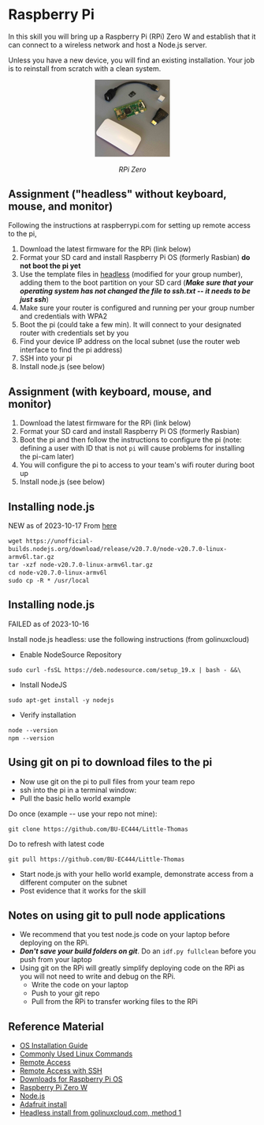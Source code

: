 # Raspberry Pi

In this skill you will bring up a Raspberry Pi (RPi) Zero W and
establish that it can connect to a wireless network and host a Node.js
server.

Unless you have a new device, you will find an existing
installation. Your job is to reinstall from scratch with a clean
system.

<p align="center">
<img src="/docs/images/RPi0.jpg" width="30%">
</p>
<p align="center">
<i>RPi Zero</i>
</p>


## Assignment ("headless" without keyboard, mouse, and monitor)
Following the instructions at raspberrypi.com for setting up remote access to the pi,
1. Download the latest firmware for the RPi (link below)
2. Format your SD card and install Raspberry Pi OS (formerly Rasbian) **do not boot the pi yet**
3. Use the template files in [headless](https://github.com/BU-EC444/01-EBook/tree/main/docs/briefs/recipes/headless) (modified for your group number), adding
them to the boot partition on your SD card (***Make sure that your operating system has not changed the file to ssh.txt -- it needs to be just ssh***)
4. Make sure your router is configured and running per your group number and credentials with WPA2
5. Boot the pi (could take a few min). It will connect to your designated router with credentials set by you
6. Find your device IP address on the local subnet (use the router web interface to find the pi address)
7. SSH into your pi
8. Install node.js (see below)

## Assignment (with keyboard, mouse, and monitor)
1. Download the latest firmware for the RPi (link below)
2. Format your SD card and install Raspberry Pi OS (formerly Rasbian)
3. Boot the pi and then follow the instructions to configure the pi (note: defining a user with ID that is not `pi` will cause problems
for installing the pi-cam later)
4. You will configure the pi to access to your team's wifi router during boot up
5. Install node.js (see below)

## Installing node.js
NEW as of 2023-10-17
From [here](https://gist.github.com/davps/6c6e0ba59d023a9e3963cea4ad0fb516?permalink_comment_id=3842569)

```
wget https://unofficial-builds.nodejs.org/download/release/v20.7.0/node-v20.7.0-linux-armv6l.tar.gz
tar -xzf node-v20.7.0-linux-armv6l.tar.gz
cd node-v20.7.0-linux-armv6l
sudo cp -R * /usr/local
```


## Installing node.js
FAILED as of 2023-10-16

Install node.js headless: use the following instructions (from golinuxcloud)

- Enable NodeSource Repository

```
sudo curl -fsSL https://deb.nodesource.com/setup_19.x | bash - &&\

```

- Install NodeJS

```
sudo apt-get install -y nodejs
```
- Verify installation

```
node --version
npm --version
```

## Using git on pi to download files to the pi

- Now use git on the pi to pull files from your team repo
- ssh into the pi in a terminal window:
- Pull the basic hello world example

Do once (example -- use your repo not mine):
```
git clone https://github.com/BU-EC444/Little-Thomas
```
Do to refresh with latest code
```
git pull https://github.com/BU-EC444/Little-Thomas
```

- Start node.js with your hello world example, demonstrate access from a different computer on the subnet
- Post evidence that it works for the skill


## Notes on using git to pull node applications
- We recommend that you test node.js code on your laptop before deploying on the RPi.
- ***Don't save your build folders on git***. Do an `idf.py fullclean` before you push from your laptop
- Using git on the RPi will greatly simplify deploying code on the RPi
  as you will not need to write and debug on the RPi.
  - Write the code on your laptop
  - Push to your git repo
  - Pull from the RPi to transfer working files to the RPi


## Reference Material
- [OS Installation Guide](https://www.raspberrypi.org/documentation/installation/installing-images/README.md)
- [Commonly Used Linux Commands](/docs/utilities/docs/linux.md)
- [Remote Access](https://www.raspberrypi.com/documentation/computers/remote-access.html)
- [Remote Access with SSH](https://www.raspberrypi.org/documentation/remote-access/ssh/)
- [Downloads for Raspberry Pi OS](https://www.raspberrypi.org/downloads/)
- [Raspberry Pi Zero W](https://www.raspberrypi.org/products/raspberry-pi-zero-w/)
- [Node.js](https://nodejs.org/en/)
- [Adafruit install](https://learn.adafruit.com/raspberry-pi-zero-creation)
- [Headless install from golinuxcloud.com, method 1](https://www.golinuxcloud.com/install-nodejs-and-npm-on-raspberry-pi/)




